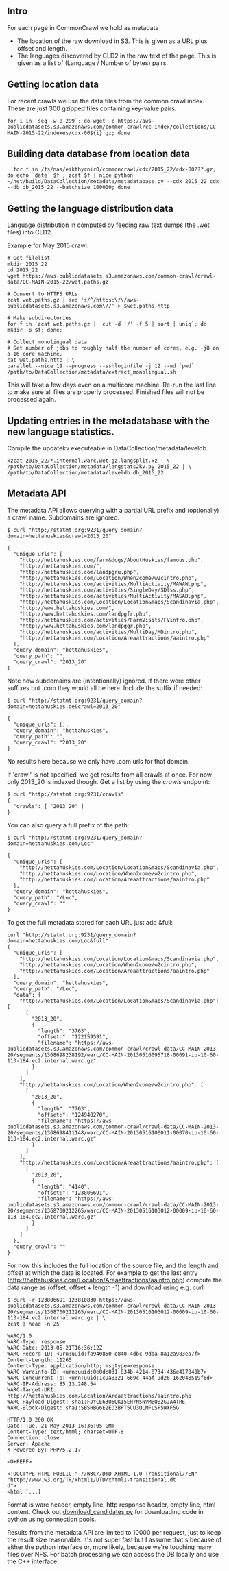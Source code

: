 ## Intro

For each page in CommonCrawl we hold as metadata

* The location of the raw download in S3. This is given as a URL plus offset and length.
* The languages discovered by CLD2 in the raw text of the page. This is given as a list of (Language / Number of bytes) pairs.

## Getting location data
For recent crawls we use the data files from the common crawl index. These are just 300 gzipped files containing key-value pairs.

```
for i in `seq -w 0 299`; do wget -c https://aws-publicdatasets.s3.amazonaws.com/common-crawl/cc-index/collections/CC-MAIN-2015-22/indexes/cdx-00${i}.gz; done
```

## Building data database from location data

```
  for f in /fs/nas/eikthyrnir0/commoncrawl/cdx/2015_22/cdx-00???.gz; do echo `date` $f ; zcat $f | nice python ~/net/build/DataCollection/metadata/metadatabase.py --cdx 2015_22 cdx --db db_2015_22 --batchsize 100000; done
```

## Getting the language distribution data

Language distribution in computed by feeding raw text dumps (the .wet files) into CLD2.

Example for May 2015 crawl:

```
# Get filelist
mkdir 2015_22
cd 2015_22
wget https://aws-publicdatasets.s3.amazonaws.com/common-crawl/crawl-data/CC-MAIN-2015-22/wet.paths.gz

# Convert to HTTPS URLs
zcat wet.paths.gz | sed 's/^/https:\/\/aws-publicdatasets.s3.amazonaws.com\//' > $wet.paths.http

# Make subdirectories
for f in `zcat wet.paths.gz |  cut -d '/' -f 5 | sort | uniq`; do mkdir -p $f; done; 

# Collect monolingual data
# Set number of jobs to roughly half the number of cores, e.g. -j8 on a 16-core machine.
cat wet.paths.http | \
parallel --nice 19 --progress --sshloginfile -j 12 --wd `pwd` /path/to/DataCollection/metadata/extract_monolingual.sh
```

This will take a few days even on a multicore machine. Re-run the last line to make sure all files are properly processed. Finished files will not be processed again.

## Updating entries in the metadatabase with the new language statistics.

Compile the updatekv executeable in DataCollection/metadata/leveldb.

```
xzcat 2015_22/*.internal.warc.wet.gz.langsplit.xz | \
/path/to/DataCollection/metadata/langstats2kv.py 2015_22 | \
/path/to/DataCollection/metadata/leveldb db_2015_22

```

## Metadata API

The metadata API allows querying with a partial URL prefix and (optionally) a crawl name. Subdomains are ignored.

    $ curl "http://statmt.org:9231/query_domain?domain=hettahuskies&crawl=2013_20"

    {
      "unique_urls": [
        "http://hettahuskies.com/farm&dogs/AboutHuskies/famous.php",
        "http://hettahuskies.com/",
        "http://hettahuskies.com/landpgru.php",
        "http://hettahuskies.com/Location/When2come/w2cintro.php",
        "http://hettahuskies.com/activities/MultiActivity/MAWAW.php",
        "http://hettahuskies.com/activities/SingleDay/SDlss.php",
        "http://hettahuskies.com/activities/MultiActivity/MASAD.php",
        "http://hettahuskies.com/Location/Location&maps/Scandinavia.php",
        "http://www.hettahuskies.com/",
        "http://www.hettahuskies.com/landpgfr.php",
        "http://hettahuskies.com/activities/FarmVisits/FVintro.php",
        "http://www.hettahuskies.com/landpggr.php",
        "http://hettahuskies.com/activities/MultiDay/MDintro.php",
        "http://hettahuskies.com/Location/Areaattractions/aaintro.php"
      ],
      "query_domain": "hettahuskies",
      "query_path": "",
      "query_crawl": "2013_20"
    }

Note how subdomains are (intentionally) ignored. If there were other suffixes but .com they would all be here. Include the suffix if needed:

    $ curl "http://statmt.org:9231/query_domain?domain=hettahuskies.de&crawl=2013_20"

    {
      "unique_urls": [],
      "query_domain": "hettahuskies",
      "query_path": "",
      "query_crawl": "2013_20"
    }

No results here because we only have .com urls for that domain. 

If 'crawl' is not specified, we get results from all crawls at once. For now only 2013_20 is indexed though. Get a list by using the _crawls_ endpoint:

    $ curl "http://statmt.org:9231/crawls"
    {
      "crawls": [ "2013_20" ]
    }

You can also query a full prefix of the path:

    $ curl "http://statmt.org:9231/query_domain?domain=hettahuskies.com/Loc"

    {
      "unique_urls": [
        "http://hettahuskies.com/Location/Location&maps/Scandinavia.php",
        "http://hettahuskies.com/Location/When2come/w2cintro.php",
        "http://hettahuskies.com/Location/Areaattractions/aaintro.php"
      ],
      "query_domain": "hettahuskies",
      "query_path": "/Loc",
      "query_crawl": ""
    }

To get the full metadata stored for each URL just add &full:

    curl "http://statmt.org:9231/query_domain?domain=hettahuskies.com/Loc&full"
    {
      "unique_urls": [
        "http://hettahuskies.com/Location/Location&maps/Scandinavia.php", 
        "http://hettahuskies.com/Location/When2come/w2cintro.php", 
        "http://hettahuskies.com/Location/Areaattractions/aaintro.php"
      ], 
      "query_domain": "hettahuskies", 
      "query_path": "/Loc", 
      "data": {
        "http://hettahuskies.com/Location/Location&maps/Scandinavia.php": [
          [
            "2013_20", 
            {
              "length": "3763", 
              "offset:": "122159591", 
              "filename": "https://aws-publicdatasets.s3.amazonaws.com/common-crawl/crawl-data/CC-MAIN-2013-20/segments/1368698238192/warc/CC-MAIN-20130516095718-00091-ip-10-60-113-184.ec2.internal.warc.gz"
            }
          ]
        ], 
        "http://hettahuskies.com/Location/When2come/w2cintro.php": [
          [
            "2013_20", 
            {
              "length": "7763", 
              "offset:": "124940270", 
              "filename": "https://aws-publicdatasets.s3.amazonaws.com/common-crawl/crawl-data/CC-MAIN-2013-20/segments/1368698411148/warc/CC-MAIN-20130516100011-00070-ip-10-60-113-184.ec2.internal.warc.gz"
            }
          ]
        ], 
        "http://hettahuskies.com/Location/Areaattractions/aaintro.php": [
          [
            "2013_20", 
            {
              "length": "4140", 
              "offset:": "123806691", 
              "filename": "https://aws-publicdatasets.s3.amazonaws.com/common-crawl/crawl-data/CC-MAIN-2013-20/segments/1368700212265/warc/CC-MAIN-20130516103012-00009-ip-10-60-113-184.ec2.internal.warc.gz"
            }
          ]
        ]
      }, 
      "query_crawl": ""
    }

For now this includes the full location of the source file, and the length and offset at which the data is located. For example to get the last entry (http://hettahuskies.com/Location/Areaattractions/aaintro.php) compute the data range as (offset, offset + length -1) and download using e.g. curl:

    $ curl -r 123806691-123810830 https://aws-publicdatasets.s3.amazonaws.com/common-crawl/crawl-data/CC-MAIN-2013-20/segments/1368700212265/warc/CC-MAIN-20130516103012-00009-ip-10-60-113-184.ec2.internal.warc.gz | \
    zcat | head -n 25

    WARC/1.0
    WARC-Type: response
    WARC-Date: 2013-05-21T16:36:12Z
    WARC-Record-ID: <urn:uuid:fa940850-e840-4dbc-9dda-8a12a983ea7f>
    Content-Length: 11265
    Content-Type: application/http; msgtype=response
    WARC-Warcinfo-ID: <urn:uuid:0e0dc031-834b-4214-8734-436e417840b7>
    WARC-Concurrent-To: <urn:uuid:1c9a8321-669c-44af-9d26-162048519f6d>
    WARC-IP-Address: 85.13.248.54
    WARC-Target-URI: http://hettahuskies.com/Location/Areaattractions/aaintro.php
    WARC-Payload-Digest: sha1:FJYCE63U6QKI5EH7N5NVMBQB2GJA4TRE
    WARC-Block-Digest: sha1:SBSHBG6E2ED3BPT5CU3QLMFLSF5WXF5G

    HTTP/1.0 200 OK
    Date: Tue, 21 May 2013 16:36:05 GMT
    Content-Type: text/html; charset=UTF-8
    Connection: close
    Server: Apache
    X-Powered-By: PHP/5.2.17

    <U+FEFF>

    <!DOCTYPE HTML PUBLIC "-//W3C//DTD XHTML 1.0 Transitional//EN" "http://www.w3.org/TR/xhtml1/DTD/xhtml1-transitional.dt
    d">
    <html [...]

Format is warc header, empty line, http response header, empty line, html content. Check out [download_candidates.py](https://github.com/ModernMT/DataCollection/blob/master/baseline/download_candidates.py) for downloading code in python using connection pools.

Results from the metadata API are limited to 10000 per request, just to keep the result size reasonable. It's not super fast but I assume that's because of either the python interface or, more likely, because we're touching many files over NFS. For batch processing we can access the DB locally and use the C++ interface. 
